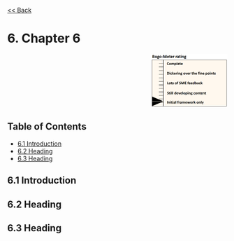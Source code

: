 [<< Back](../)

# 6. Chapter 6
<p align="right"><img src="../figures/bogo_ifo.png" alt="scope" title="Scope" width="35%"/></p>

## Table of Contents
* [6.1 Introduction](#6.1)
* [6.2 Heading](#6.2)
* [6.3 Heading](#6.3)

<a name="6.1"></a>
## 6.1 Introduction

<a name="6.2"></a>
## 6.2 Heading

<a name="6.3"></a>
## 6.3 Heading
